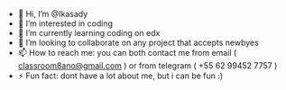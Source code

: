 - 👋 Hi, I’m @Ikasady
- 👀 I’m interested in coding
- 🌱 I’m currently learning coding on edx
- 💞️ I’m looking to collaborate on any project that accepts newbyes
- 📫 How to reach me: you can both contact me from email ( classroom8ano@gmail.com ) or from telegram ( +55 62 99452 7757 )
- ⚡ Fun fact: dont have a lot about me, but i can be fun :)
